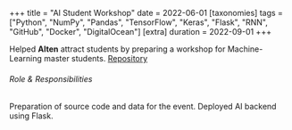 +++
title = "AI Student Workshop"
date = 2022-06-01
[taxonomies]
tags = ["Python", "NumPy", "Pandas", "TensorFlow", "Keras", "Flask", "RNN",  "GitHub", "Docker", "DigitalOcean"]
[extra]
duration = 2022-09-01
+++

Helped **Alten** attract students by preparing a workshop for Machine-Learning master students.
[Repository](https://github.com/alten-se/case-event)

###### Role & Responsibilities

Preparation of source code and data for the event. Deployed AI backend using Flask.
